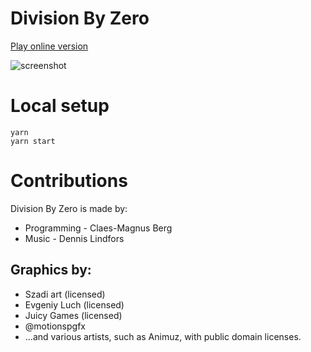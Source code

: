 # Division By Zero

[Play online version](https://bergsans.net/division-by-zero)

![screenshot](screenshot.gif)

# Local setup
```
yarn
yarn start
```

# Contributions

Division By Zero is made by:
* Programming - Claes-Magnus Berg
* Music - Dennis Lindfors

## Graphics by:
* Szadi art (licensed)
* Evgeniy Luch (licensed)
* Juicy Games (licensed)
* @motionspgfx
* ...and various artists, such as Animuz, with public domain licenses.
